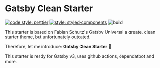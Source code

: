 # Gatsby Clean Starter

[![code style: prettier](https://img.shields.io/badge/code_style-prettier-ff69b4.svg?style=flat)](https://github.com/prettier/prettier)
[![style: styled-components](https://img.shields.io/badge/style-%F0%9F%92%85%20styled--components-orange.svg?colorB=daa357&colorA=db748e)](https://github.com/styled-components/styled-components)
![build](https://github.com/tillhainbach/gatsby-clean-starter/actions/workflows/lint.yml/badge.svg?branch=dev)

This starter is based on Fabian Schultz's [Gatsby Universal](https://github.com/fabe/gatsby-universal) a greate, clean starter theme, but unfortunately outdated.

Therefore, let me introduce: **Gatsby Clean Starter** :tada:

This starter is ready for Gatsby v3, uses github actions, dependatbot and more.
